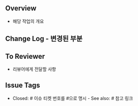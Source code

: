 ## Overview
- 해당 작업의 개요
## Change Log - 변경된 부분
## To Reviewer
- 리뷰어에게 전달할 사항
## Issue Tags
- Closed: # 이슈 티켓 번호를 #으로 명시 - See also: # 참고 링크
